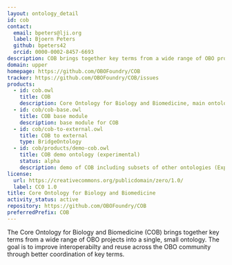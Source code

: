 ```yaml
---
layout: ontology_detail
id: cob
contact:
  email: bpeters@lji.org
  label: Bjoern Peters
  github: bpeters42
  orcid: 0000-0002-8457-6693
description: COB brings together key terms from a wide range of OBO projects to improve interoperability.
domain: upper
homepage: https://github.com/OBOFoundry/COB
tracker: https://github.com/OBOFoundry/COB/issues
products:
  - id: cob.owl
    title: COB
    description: Core Ontology for Biology and Biomedicine, main ontology
  - id: cob/cob-base.owl
    title: COB base module
    description: base module for COB
  - id: cob/cob-to-external.owl
    title: COB to external
    type: BridgeOntology
  - id: cob/products/demo-cob.owl
    title: COB demo ontology (experimental)
    status: alpha
    description: demo of COB including subsets of other ontologies (Experimental, for demo purposes only)
license:
  url: https://creativecommons.org/publicdomain/zero/1.0/
  label: CC0 1.0
title: Core Ontology for Biology and Biomedicine
activity_status: active
repository: https://github.com/OBOFoundry/COB
preferredPrefix: COB
---
```


The Core Ontology for Biology and Biomedicine (COB) brings together key terms from a wide range of OBO projects into a single, small ontology. The goal is to improve interoperabilty and reuse across the OBO community through better coordination of key terms.
